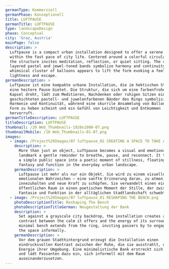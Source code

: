 ```yaml
---
germanType: Kommerziell
germanPhase: Konzeptionell
title: LUFTPAUSE
germanTitle: LUFTPAUSE
type: landscapeDesign
phase: Conceptual
city: 'Graz, Austria'
mainPage: false
description: >
  Luftpause is a compact urban installation designed to offer a serene pause
  within the fast pace of city life. Centered around a colorful circular pod,
  the structure invites meditation, reflection, or quiet sitting. The ring’s
  layered pastel and jewel-toned bands symbolize harmony and continuity, while a
  whimsical cluster of balloons appears to lift the form evoking a feeling of
  lightness and escape.
germanDescription: >
  Luftpause ist eine kompakte urbane Installation, die im hektischen Stadtleben
  eine heitere Pause bietet. Die Struktur, die sich um eine farbenfrohe, runde
  Kapsel dreht, lädt zum Meditieren, Nachdenken oder ruhigen Sitzen ein. Die
  geschichteten pastell- und juwelenfarbenen Bänder des Rings symbolisieren
  Harmonie und Kontinuität, während eine skurrile Ansammlung von Ballons die
  Form zu heben scheint und ein Gefühl von Leichtigkeit und Entkommen
  hervorruft.
germanTitleDescription: LUFTPAUSE
titleDescription: LUFTPAUSE
thumbnail: /20 Web_Thumbnails-1920x1080-07.png
thumbnailMobile: /10 Web_Thumbnails-01-07.png
images:
  - image: /Project%20Images/07 luftpause_02 CREATING A SPACE TO TAKE A BREATH.png
    description: >
      More than just an object, Luftpause becomes a visual and emotional
      landmark a gentle reminder to breathe, pause, and reconnect. It transforms
      a simple public space into a poetic moment of stillness, floating between
      fantasy and function in the everyday urban landscape.
    germanDescription: >
      Luftpause ist mehr als nur ein Objekt. Sie wird zu einem visuellen und
      emotionalen Wahrzeichen – eine sanfte Erinnerung daran, zu atmen,
      innezuhalten und neue Kraft zu schöpfen. Sie verwandelt einen einfachen
      öffentlichen Raum in einen poetischen Moment der Stille, der zwischen
      Fantasie und Funktion in der alltäglichen Stadtlandschaft schwebt.
  - image: /Project%20Images/07 luftpause_01 RESHAPING THE BENCH.png
    photoDescriptionTitle: Reshaping The Bench
    photoDescriptionTitleGerman: Neugestaltung der Bank
    description: >
      Set against a grayscale city backdrop, the installation creates a striking
      contrast between the calm it offers and the energy of its surroundings. A
      minimal bench extends from the ring, inviting passers by to engage with
      the space informally.
    germanDescription: >
      Vor dem grauen Stadthintergrund erzeugt die Installation einen
      eindrucksvollen Kontrast zwischen der Ruhe, die sie ausstrahlt, und der
      Energie ihrer Umgebung. Eine minimalistische Bank erstreckt sich vom Ring
      und lädt Passanten dazu ein, sich informell mit dem Raum
      auseinanderzusetzen.
---
```

